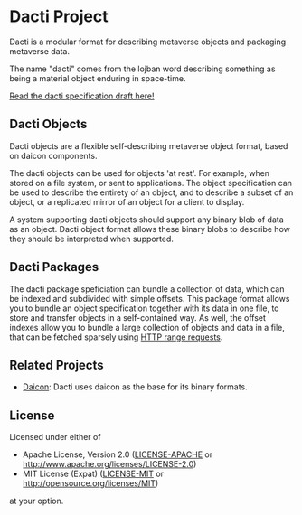 # Dacti Project

Dacti is a modular format for describing metaverse objects and packaging metaverse data.

The name "dacti" comes from the lojban word describing something as being a material object enduring in space-time.

[Read the dacti specification draft here!](docs/index.md)

## Dacti Objects

Dacti objects are a flexible self-describing metaverse object format, based on daicon components.

The dacti objects can be used for objects 'at rest'. For example, when stored on a file system, or sent to applications. The object specification can be used to describe the entirety of an object, and to describe a subset of an object, or a replicated mirror of an object for a client to display.

A system supporting dacti objects should support any binary blob of data as an object. Dacti object format allows these binary blobs to describe how they should be interpreted when supported.

## Dacti Packages

The dacti package speficiation can bundle a collection of data, which can be indexed and subdivided with simple offsets. This package format allows you to bundle an object specification together with its data in one file, to store and transfer objects in a self-contained way. As well, the offset indexes allow you to bundle a large collection of objects and data in a file, that can be fetched sparsely using [HTTP range requests](https://developer.mozilla.org/en-US/docs/Web/HTTP/Range_requests).

## Related Projects

- [Daicon](https://github.com/open-mv-sandbox/daicon): Dacti uses daicon as the base for its binary formats.

## License

Licensed under either of

- Apache License, Version 2.0 ([LICENSE-APACHE](LICENSE-APACHE) or http://www.apache.org/licenses/LICENSE-2.0)
- MIT License (Expat) ([LICENSE-MIT](LICENSE-MIT) or http://opensource.org/licenses/MIT)

at your option.
